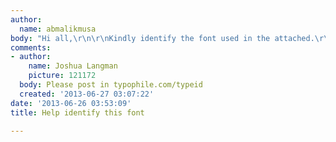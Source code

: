 ```yaml
---
author:
  name: abmalikmusa
body: "Hi all,\r\n\r\nKindly identify the font used in the attached.\r\n\r\nThanks.[img:sites/default/files/old-images/Untitled-1_6126.png]"
comments:
- author:
    name: Joshua Langman
    picture: 121172
  body: Please post in typophile.com/typeid
  created: '2013-06-27 03:07:22'
date: '2013-06-26 03:53:09'
title: Help identify this font

---
```

